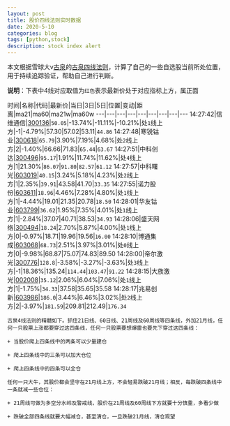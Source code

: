 ```yaml
---
layout: post
title: 股价四线法则实时数据
date: 2020-5-10
categories: blog
tags: [python,stock]
description: stock index alert
---
```



本文根据雪球大v[古泉](https://xueqiu.com/u/7148646888)的[古泉四线法则](https://xueqiu.com/7148646888/130498192)，计算了自己的一些自选股当前所处位置，用于持续追踪验证，帮助自己进行判断。

**说明**：下表中4线对应取值为`红色`表示最新价处于对应指标上方，属正面

时间|名称|代码|最新价|当日|3日|5日|位置|变动|距离|ma21|ma60|ma21w|ma60w
---|---|---|---|---|---|---|---|---
14:27:42|信维通信|[300136](https://xueqiu.com/S/SZ300136)|`50.05`|-13.74%|-11.11%|-10.21%|处`1`线上方|-1|-4.79%|57.30|57.02|53.11|`44.86`
14:27:48|寒锐钴业|[300618](https://xueqiu.com/S/SZ300618)|`65.79`|3.90%|7.19%|4.68%|处`2`线上方|2|-1.40%|66.66|71.83|`65.44`|`63.67`
14:27:51|中科创达|[300496](https://xueqiu.com/S/SZ300496)|`95.17`|1.91%|11.74%|11.62%|处`4`线上方|1|21.30%|`86.07`|`91.80`|`82.57`|`61.12`
14:27:57|中科曙光|[603019](https://xueqiu.com/S/SH603019)|`40.15`|3.24%|5.18%|4.23%|处`2`线上方|1|2.35%|`39.91`|43.58|41.70|`33.35`
14:27:55|诺力股份|[603611](https://xueqiu.com/S/SH603611)|`18.96`|4.46%|7.28%|4.80%|处`1`线上方|1|-4.44%|19.01|21.35|20.78|`18.50`
14:28:01|华友钴业|[603799](https://xueqiu.com/S/SH603799)|`36.62`|1.95%|7.35%|4.01%|处`1`线上方|1|-2.84%|37.07|40.71|38.53|`34.93`
14:28:06|盛天网络|[300494](https://xueqiu.com/S/SZ300494)|`18.24`|2.70%|5.87%|4.00%|处`1`线上方|0|-0.97%|18.71|19.96|19.56|`16.00`
14:28:10|博通集成|[603068](https://xueqiu.com/S/SH603068)|`68.73`|2.51%|3.97%|3.01%|处`0`线上方|0|-9.98%|68.87|75.07|74.83|89.50
14:28:00|帝尔激光|[300776](https://xueqiu.com/S/SZ300776)|`128.8`|-3.58%|-3.27%|-3.63%|处`3`线上方|-1|18.36%|135.24|`114.44`|`103.47`|`91.22`
14:28:15|大族激光|[002008](https://xueqiu.com/S/SZ002008)|`35.12`|2.06%|6.04%|7.06%|处`1`线上方|1|-1.75%|`34.33`|37.58|35.65|35.58
14:28:17|兆易创新|[603986](https://xueqiu.com/S/SH603986)|`186.0`|3.44%|6.46%|3.02%|处`2`线上方|2|-3.97%|`181.59`|209.81|212.49|`176.34`

```
古泉4线法则的精髓如下。抓住21日线、60日线、21周线及60周线等四条线，外加21月线，任何一只股票上涨都要穿过这四条线，任何一只股票要想爆雷也要先下穿过这四条线：

+ 当股价爬上四条线中的两条可以少量建仓

+ 爬上四条线中的三条可以加大仓位

+ 爬上四条线中的四条可以全仓

任何一只大牛，其股价都会坚守在21月线上方，不会轻易跌破21月线；相反，每跌破四条线中一条就减一些仓位：

+ 21周线可做为多空分水岭及警戒线，股价在21周线及60周线下方就要十分慎重，多看少做

+ 跌破全部四条线就要大幅减仓，甚至清仓，一旦跌破21月线，清仓观望
```